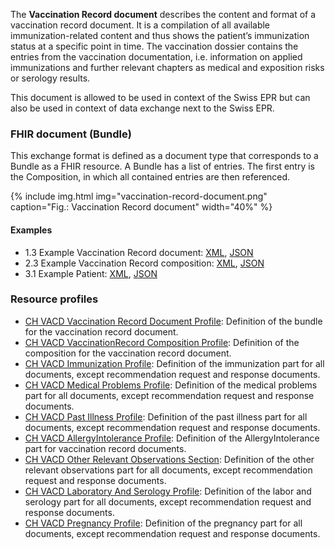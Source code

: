 The **Vaccination Record document** describes the content and format of a vaccination record document. It is a compilation of all available immunization-related content and thus shows the patient’s immunization status at a specific point in time. The vaccination dossier contains the entries from the vaccination documentation, i.e. information on applied immunizations and further relevant chapters as medical and exposition risks or serology results.

This document is allowed to be used in context of the Swiss EPR but can also be used in context of data exchange next to the Swiss EPR.

### FHIR document (Bundle)
This exchange format is defined as a document type that corresponds to a Bundle as a FHIR resource. 
A Bundle has a list of entries. The first entry is the Composition, in which all contained entries are then referenced.
  
  
{% include img.html img="vaccination-record-document.png" caption="Fig.: Vaccination Record document" width="40%" %}

#### Examples
* 1.3 Example Vaccination Record document: [XML](Bundle-1-3-VaccinationRecord.xml.html), [JSON](Bundle-1-3-VaccinationRecord.json.html)
* 2.3 Example Vaccination Record composition: [XML](Composition-2-3-VaccinationRecordComposition.xml.html), [JSON](Composition-2-3-VaccinationRecordComposition.json.html)
* 3.1 Example Patient: [XML](Patient-3-1-Patient.xml.html), [JSON](Patient-3-1-Patient.json.html)

### Resource profiles
* [CH VACD Vaccination Record Document Profile](StructureDefinition-ch-vacd-document-vaccination-record.html): Definition of the bundle for the vaccination record document.
* [CH VACD VaccinationRecord Composition Profile](StructureDefinition-ch-vacd-composition-vaccination-record.html): Definition of the composition for the vaccination record document.
* [CH VACD Immunization Profile](StructureDefinition-ch-vacd-immunization.html): Definition of the immunization part for all documents, except recommendation request and response documents.
* [CH VACD Medical Problems Profile](StructureDefinition-ch-vacd-medical-problems.html): Definition of the medical problems part for all documents, except recommendation request and response documents.
* [CH VACD Past Illness Profile](StructureDefinition-ch-vacd-pastillnesses.html): Definition of the past illness part for all documents, except recommendation request and response documents.
* [CH VACD AllergyIntolerance Profile](StructureDefinition-ch-vacd-allergyintolerances.html): Definition of the AllergyIntolerance part for vaccination record documents.
* [CH VACD Other Relevant Observations Section](StructureDefinition-ch-vacd-other-observations.html): Definition of the other relevant observations part for all documents, except recommendation request and response documents.
* [CH VACD Laboratory And Serology Profile](StructureDefinition-ch-vacd-laboratory-serology.html): Definition of the labor and serology part for all documents, except recommendation request and response documents.
* [CH VACD Pregnancy Profile](StructureDefinition-ch-vacd-pregnancy.html): Definition of the pregnancy part for all documents, except recommendation request and response documents.

